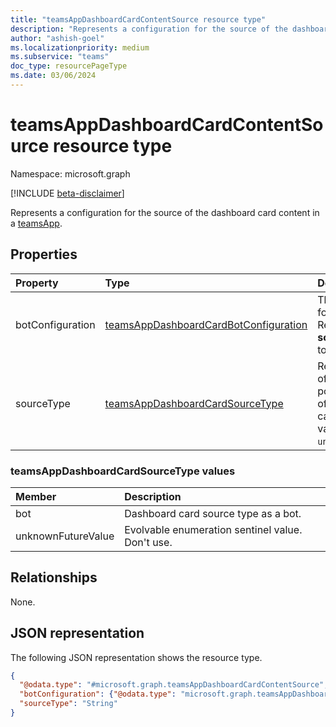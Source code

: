```yaml
---
title: "teamsAppDashboardCardContentSource resource type"
description: "Represents a configuration for the source of the dashboard card content in a teamsApp."
author: "ashish-goel"
ms.localizationpriority: medium
ms.subservice: "teams"
doc_type: resourcePageType
ms.date: 03/06/2024
---
```


# teamsAppDashboardCardContentSource resource type

Namespace: microsoft.graph

[!INCLUDE [beta-disclaimer](../../includes/beta-disclaimer.md)]

Represents a configuration for the source of the dashboard card content in a [teamsApp](teamsapp.md).

## Properties

| Property | Type | Description |
|:-------- |:---- |:----------- |
| botConfiguration | [teamsAppDashboardCardBotConfiguration](../resources/teamsappdashboardcardbotconfiguration.md) | The configuration for the bot source. Required if **sourceType** is set to `bot`. |
| sourceType | [teamsAppDashboardCardSourceType](../resources/teamsappdashboardcardcontentsource.md#teamsappdashboardcardsourcetype-values) | Represents the type of source that powers the content of the dashboard card. The possible values are: `bot`, `unknownFutureValue`. |

### teamsAppDashboardCardSourceType values

| Member             | Description                                      |
|:-------------------|:-------------------------------------------------|
| bot                | Dashboard card source type as a bot.         |
| unknownFutureValue | Evolvable enumeration sentinel value. Don't use. |

## Relationships

None.

## JSON representation

The following JSON representation shows the resource type.
<!-- {
  "blockType": "resource",
  "@odata.type": "microsoft.graph.teamsAppDashboardCardContentSource"
} -->
``` json
{
  "@odata.type": "#microsoft.graph.teamsAppDashboardCardContentSource",
  "botConfiguration": {"@odata.type": "microsoft.graph.teamsAppDashboardCardBotConfiguration"},
  "sourceType": "String"
}
```

